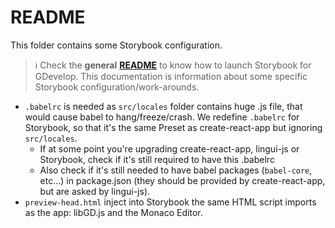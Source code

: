 # README

This folder contains some Storybook configuration.

> ℹ️ Check the **general** [**README**](../) to know how to launch Storybook for GDevelop. This documentation is information about some specific Storybook configuration/work-arounds.

* `.babelrc` is needed as `src/locales` folder contains huge .js file, that would cause babel to hang/freeze/crash. We redefine `.babelrc` for Storybook, so that it's the same Preset as create-react-app but ignoring `src/locales`.
  * If at some point you're upgrading create-react-app, lingui-js or Storybook, check if it's still required to have this .babelrc
  * Also check if it's still needed to have babel packages \(`babel-core`, etc...\) in package.json \(they should be provided by create-react-app, but are asked by lingui-js\).
* `preview-head.html` inject into Storybook the same HTML script imports as the app: libGD.js and the Monaco Editor.

